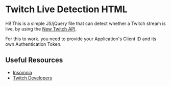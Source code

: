 ﻿
# Twitch Live Detection HTML
Hi! This is a simple JS/jQuery file that can detect whether a Twitch stream is live, by using the [New Twitch API](https://dev.twitch.tv/docs/api/).

For this to work. you need to provide your Application's Client ID and its own Authentication Token.

## Useful Resources

 - [Insomnia](https://insomnia.rest/)
 - [Twitch Developers](https://dev.twitch.tv/)

